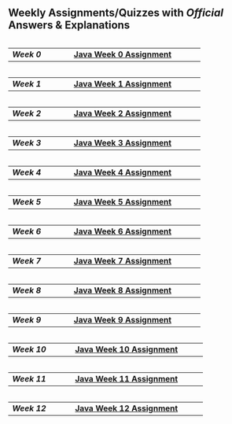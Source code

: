 ## Weekly Assignments/Quizzes with _Official_ Answers & Explanations

<table align="left">
    <tr>
        <td><b><i>Week 0</i></b></td> <td width="300" align="center"><a href="https://github.com/ezabhishek1/NPTEL-JAVA-PROGRAMMING/blob/main/2025/Solved%20Quizzes/Week-%200%20Quiz%20Solution.pdf"><b>Java Week 0 Assignment</b></a></td>
    </tr>
</table>
<br>
<table align="right">
    <tr>
        <td><b><i>Week 1</i></b></td> <td width="300" align="center"><a href="https://github.com/ezabhishek1/NPTEL-JAVA-PROGRAMMING/blob/main/2025/Solved%20Quizzes/Week-1%20Quiz%20%20Solution.pdf"><b>Java Week 1 Assignment</b></a></td>
    </tr>
</table>
<br>

<table align="left">
    <tr>
        <td><b><i>Week 2</i></b></td> <td width="300" align="center"><a href="https://github.com/ezabhishek1/NPTEL-JAVA-PROGRAMMING/blob/main/2025/Solved%20Quizzes/Week-2%20Quiz%20%20Solution.pdf"><b>Java Week 2 Assignment</b></a></td>
    </tr>
</table>
<br>
<table align="right">
    <tr>
        <td><b><i>Week 3</i></b></td> <td width="300" align="center"><a href="https://github.com/ezabhishek1/NPTEL-JAVA-PROGRAMMING/blob/main/2025/Solved%20Quizzes/Week-3%20Quiz%20%20Solution.pdf"><b>Java Week 3 Assignment</b></a></td>
    </tr>
</table>
<br>

<table align="left">
    <tr>
        <td><b><i>Week 4</i></b></td> <td width="300" align="center"><a href="https://github.com/ezabhishek1/NPTEL-JAVA-PROGRAMMING/blob/main/2025/Solved%20Quizzes/Week-4%20Quiz%20%20Solution.pdf"><b>Java Week 4 Assignment</b></a></td>
    </tr>
</table>
<br>
<table align="right">
    <tr>
        <td><b><i>Week 5</i></b></td> <td width="300" align="center"><a href="https://github.com/ezabhishek1/NPTEL-JAVA-PROGRAMMING/blob/main/2025/Solved%20Quizzes/Week-5%20Quiz%20%20Solution.pdf"><b>Java Week 5 Assignment</b></a></td>
    </tr>
</table>
<br>

<table align="left">
    <tr>
        <td><b><i>Week 6</i></b></td> <td width="300" align="center"><a href="https://github.com/ezabhishek1/NPTEL-JAVA-PROGRAMMING/blob/main/2025/Solved%20Quizzes/Week-6%20Quiz%20%20Solution.pdf"><b>Java Week 6 Assignment</b></a></td>
    </tr>
</table>
<br>
<table align="right">
    <tr>
        <td><b><i>Week 7</i></b></td> <td width="300" align="center"><a href="https://github.com/ezabhishek1/NPTEL-JAVA-PROGRAMMING/blob/main/2025/Solved%20Quizzes/Week-7%20Quiz%20%20Solution.pdf"><b>Java Week 7 Assignment</b></a></td>
    </tr>
</table>
<br>

<table align="left">
    <tr>
        <td><b><i>Week 8</i></b></td> <td width="300" align="center"><a href="https://github.com/ezabhishek1/NPTEL-JAVA-PROGRAMMING/blob/main/2025/Solved%20Quizzes/Week-8%20Quiz%20%20Solution.pdf"><b>Java Week 8 Assignment</b></a></td>
    </tr>
</table>
<br>
<table align="right">
    <tr>
        <td><b><i>Week 9</i></b></td> <td width="300" align="center"><a href="https://github.com/ezabhishek1/NPTEL-JAVA-PROGRAMMING/blob/main/2025/Solved%20Quizzes/Week-9%20Quiz%20%20Solution.pdf"><b>Java Week 9 Assignment</b></a></td>
    </tr>
</table>
<br>

<table align="left">
    <tr>
        <td><b><i>Week 10</i></b></td> <td width="295" align="center"><a href="https://github.com/ezabhishek1/NPTEL-JAVA-PROGRAMMING/blob/main/2025/Solved%20Quizzes/Week-10%20Quiz%20%20Solution.pdf"><b>Java Week 10 Assignment</b></a></td>
    </tr>
</table>
<br>
<table align="right">
    <tr>
        <td><b><i>Week 11</i></b></td> <td width="295" align="center"><a href="https://github.com/ezabhishek1/NPTEL-JAVA-PROGRAMMING/blob/main/2025/Solved%20Quizzes/Week-11%20Quiz%20%20Solution.pdf"><b>Java Week 11 Assignment</b></a></td>
    </tr>
</table>
<br>

<table align="left">
    <tr>
        <td><b><i>Week 12</i></b></td> <td width="295" align="center"><a href="https://github.com/ezabhishek1/NPTEL-JAVA-PROGRAMMING/blob/main/2025/Solved%20Quizzes/Week-12%20Quiz%20%20Solution.pdf"><b>Java Week 12 Assignment</b></a></td>
    </tr>
</table>
<br>